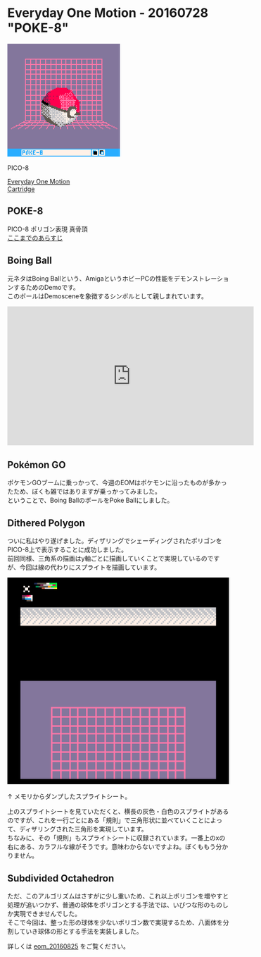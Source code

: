 # Everyday One Motion - 20160728 "POKE-8"

![](20160728.gif)

PICO-8

[Everyday One Motion](http://motions.work/motion/338)  
[Cartridge](http://www.lexaloffle.com/bbs/?tid=3942)  

## POKE-8

PICO-8 ポリゴン表現 真骨頂  
[ここまでのあらすじ](https://github.com/FMS-Cat/eom_20160721)  

## Boing Ball

元ネタはBoing Ballという、AmigaというホビーPCの性能をデモンストレーションするためのDemoです。  
このボールはDemosceneを象徴するシンボルとして親しまれています。  

<iframe width="560" height="315" src="https://www.youtube.com/embed/ssUleIBKOW8" frameborder="0" allowfullscreen></iframe>  

## Pokémon GO  

ポケモンGOブームに乗っかって、今週のEOMはポケモンに沿ったものが多かったため、ぼくも雑ではありますが乗っかってみました。  
ということで、Boing BallのボールをPoke Ballにしました。  

## Dithered Polygon

ついに私はやり遂げました。ディザリングでシェーディングされたポリゴンをPICO-8上で表示することに成功しました。  
前回同様、三角系の描画はy軸ごとに描画していくことで実現しているのですが、今回は線の代わりにスプライトを描画しています。  

![](sheet.png)

↑ メモリからダンプしたスプライトシート。

上のスプライトシートを見ていただくと、横長の灰色・白色のスプライトがあるのですが、これを一行ごとにある「規則」で三角形状に並べていくことによって、ディザリングされた三角形を実現しています。  
ちなみに、その「規則」もスプライトシートに収録されています。一番上のxの右にある、カラフルな線がそうです。意味わからないですよね。ぼくももう分かりません。  

## Subdivided Octahedron

ただ、このアルゴリズムはさすがに少し重いため、これ以上ポリゴンを増やすと処理が追いつかず、普通の球体をポリゴンとする手法では、いびつな形のものしか実現できませんでした。  
そこで今回は、整った形の球体を少ないポリゴン数で実現するため、八面体を分割していき球体の形とする手法を実装しました。  

詳しくは [eom_20160825](https://github.com/FMS-Cat/eom_20160825) をご覧ください。  
